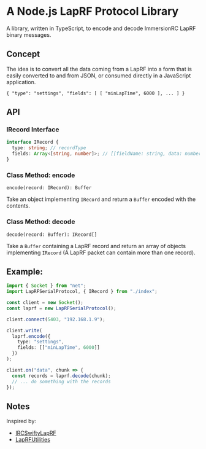 # A Node.js LapRF Protocol Library

A library, written in TypeScript, to encode and decode ImmersionRC LapRF binary messages.

## Concept

The idea is to convert all the data coming from a LapRF into a form that is
easily converted to and from JSON, or consumed directly in a JavaScript application.

```
{ "type": "settings", "fields": [ [ "minLapTime", 6000 ], ... ] }
```

## API

### IRecord Interface

```typescript
interface IRecord {
  type: string; // recordType
  fields: Array<[string, number]>; // [[fieldName: string, data: number], ...]
}
```

### Class Method: encode

`encode(record: IRecord): Buffer`

Take an object implementing `IRecord` and return a `Buffer` encoded with the contents.

### Class Method: decode

`decode(record: Buffer): IRecord[]`

Take a `Buffer` containing a LapRF record and return an array of objects implementing
`IRecord` (A LapRF packet can contain more than one record).

## Example:

```typescript
import { Socket } from "net";
import LapRFSerialProtocol, { IRecord } from "./index";

const client = new Socket();
const laprf = new LapRFSerialProtocol();

client.connect(5403, "192.168.1.9");

client.write(
  laprf.encode({
    type: "settings",
    fields: [["minLapTime", 6000]]
  })
);

client.on("data", chunk => {
  const records = laprf.decode(chunk);
  // ... do something with the records
});
```

## Notes

Inspired by:

- [IRCSwiftyLapRF](https://github.com/hydrafpv/irc-swifty-laprf)
- [LapRFUtilities](https://github.com/ImmersionRC/LapRFUtilities)
